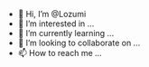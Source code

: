 - 👋 Hi, I’m @Lozumi
- 👀 I’m interested in ...
- 🌱 I’m currently learning ...
- 💞️ I’m looking to collaborate on ...
- 📫 How to reach me ...

<!---
Lozumi/Lozumi is a ✨ special ✨ repository because its `README.md` (this file) appears on your GitHub profile.
You can click the Preview link to take a look at your changes.
--->

